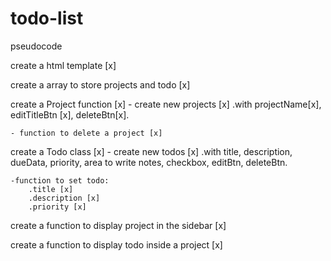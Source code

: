# todo-list

pseudocode

create a html template [x]

create a array to store projects and todo [x]


create a Project function [x]
    - create new projects [x]
        .with projectName[x], editTitleBtn [x], deleteBtn[x].

    - function to delete a project [x]


create a Todo class [x]
    - create new todos [x]
        .with title, description, dueData, priority, area to write notes, checkbox, editBtn, deleteBtn.

    -function to set todo:
        .title [x]
        .description [x]
        .priority [x]

create a function to display project in the sidebar [x]

create a function to display todo inside a project [x]
